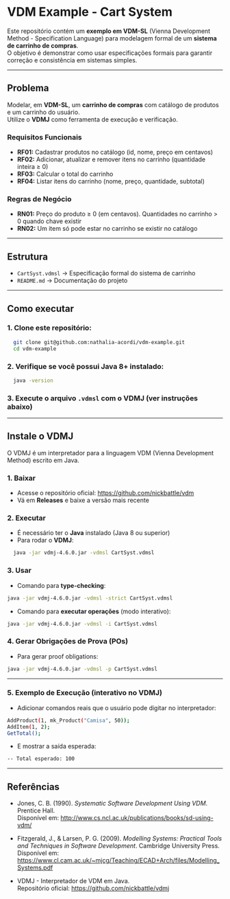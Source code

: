 
# VDM Example - Cart System
Este repositório contém um **exemplo em VDM-SL** (Vienna Development Method - Specification Language) para modelagem formal de um **sistema de carrinho de compras**.  
O objetivo é demonstrar como usar especificações formais para garantir correção e consistência em sistemas simples.

---
## Problema

Modelar, em **VDM-SL**, um **carrinho de compras** com catálogo de produtos e um carrinho do usuário.  
Utilize o **VDMJ** como ferramenta de execução e verificação.  

### Requisitos Funcionais
- **RF01:** Cadastrar produtos no catálogo (id, nome, preço em centavos)  
- **RF02:** Adicionar, atualizar e remover itens no carrinho (quantidade inteira ≥ 0)  
- **RF03:** Calcular o total do carrinho  
- **RF04:** Listar itens do carrinho (nome, preço, quantidade, subtotal)  

### Regras de Negócio
- **RN01:** Preço do produto ≥ 0 (em centavos). Quantidades no carrinho > 0 quando chave existir  
- **RN02:** Um item só pode estar no carrinho se existir no catálogo  

---

## Estrutura
- `CartSyst.vdmsl` → Especificação formal do sistema de carrinho
- `README.md` → Documentação do projeto

---
## Como executar
### 1. Clone este repositório:
 ```bash
   git clone git@github.com:nathalia-acordi/vdm-example.git
   cd vdm-example
  ```

### 2. Verifique se você possui Java 8+ instalado:
```bash
  java -version
  ```
   
### 3. Execute o arquivo `.vdmsl` com o **VDMJ** (ver instruções abaixo)

---

## Instale o VDMJ
O VDMJ é um interpretador para a linguagem VDM (Vienna Development Method) escrito em Java.

### 1. Baixar
- Acesse o repositório oficial: https://github.com/nickbattle/vdm
- Vá em **Releases** e baixe a versão mais recente

### 2. Executar

- É necessário ter o **Java** instalado (Java 8 ou superior)
- Para rodar o **VDMJ**:
```bash
  java -jar vdmj-4.6.0.jar -vdmsl CartSyst.vdmsl
  ```

  ### 3. Usar 
  * Comando para **type-checking**:
  ```bash
  java -jar vdmj-4.6.0.jar -vdmsl -strict CartSyst.vdmsl
  ```

  * Comando para **executar operações** (modo interativo):
  ```bash
  java -jar vdmj-4.6.0.jar -vdmsl -i CartSyst.vdmsl
  ```

### 4. Gerar Obrigações de Prova (POs)
   * Para gerar proof obligations:
  ```bash
 java -jar vdmj-4.6.0.jar -vdmsl -p CartSyst.vdmsl
  ```
--- 
### 5. Exemplo de Execução (interativo no VDMJ)
   * Adicionar comandos reais que o usuário pode digitar no interpretador:
  ```bash
 AddProduct(1, mk_Product("Camisa", 50));
AddItem(1, 2);
GetTotal();
  ```

   * E mostrar a saída esperada:
  ```bash
 -- Total esperado: 100
  ```
---
## Referências

- Jones, C. B. (1990). *Systematic Software Development Using VDM*. Prentice Hall.  
  Disponível em: http://www.cs.ncl.ac.uk/publications/books/sd-using-vdm/

- Fitzgerald, J., & Larsen, P. G. (2009). *Modelling Systems: Practical Tools and Techniques in Software Development*. Cambridge University Press.  
  Disponível em: https://www.cl.cam.ac.uk/~mjcg/Teaching/ECAD+Arch/files/Modelling_Systems.pdf

- VDMJ - Interpretador de VDM em Java.  
  Repositório oficial: https://github.com/nickbattle/vdmj






